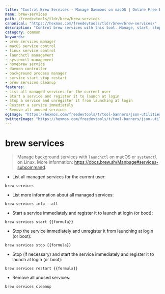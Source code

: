 ```yaml
---
title: "Control Brew Services - Manage Daemons on macOS | Online Free DevTools by Hexmos"
name: brew-services
path: /freedevtools/tldr/brew/brew-services
canonical: "https://hexmos.com/freedevtools/tldr/brew/brew-services/"
description: "Control brew services with this tool. Manage, start, stop, and restart background processes using launchctl and systemctl. Free online tool, no registration required."
category: common
keywords:
- brew services manager
- macOS service control
- linux service control
- launchctl management
- systemctl management
- homebrew service
- daemon controller
- background process manager
- service start stop restart
- brew services cleanup
features:
- List all managed services for the current user
- Start a service and register it to launch at login
- Stop a service and unregister it from launching at login
- Restart a service immediately
- Remove all unused services
ogImage: "https://hexmos.com/freedevtools/t/tool-banners/json-utilities-banner.png"
twitterImage: "https://hexmos.com/freedevtools/t/tool-banners/json-utilities-banner.png"
---
```


# brew services

> Manage background services with `launchctl` on macOS or `systemctl` on Linux.
> More information: <https://docs.brew.sh/Manpage#services-subcommand>.

- List all managed services for the current user:

`brew services`

- List more information about all managed services:

`brew services info --all`

- Start a service immediately and register it to launch at login (or boot):

`brew services start {{formula}}`

- Stop the service immediately and unregister it from launching at login (or boot):

`brew services stop {{formula}}`

- Stop (if necessary) and start the service immediately and register it to launch at login (or boot):

`brew services restart {{formula}}`

- Remove all unused services:

`brew services cleanup`
